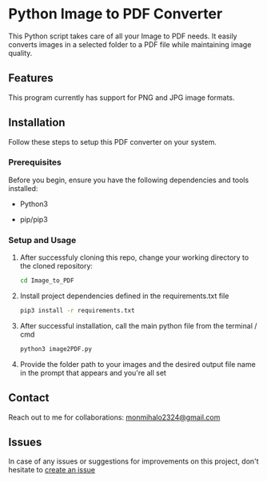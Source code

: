# Python Image to PDF Converter

This Python script takes care of all your Image to PDF needs. It easily converts images in a selected folder to a PDF file while maintaining image quality.

## Features

This program currently has support for PNG and JPG image formats.

## Installation

Follow these steps to setup this PDF converter on your system.

### Prerequisites

Before you begin, ensure you have the following dependencies and tools installed:

- Python3

- pip/pip3

### Setup and Usage

1. After successfuly cloning this repo, change your working directory to the cloned repository:
   ```bash
   cd Image_to_PDF
   ```
2. Install project dependencies defined in the requirements.txt file
   ```bash
   pip3 install -r requirements.txt
   ```
3. After successful installation, call the main python file from the terminal / cmd
   ```bash
   python3 image2PDF.py
   ```
4. Provide the folder path to your images and the desired output file name in the prompt that appears and you're all set

## Contact
Reach out to me for collaborations: monmihalo2324@gmail.com

## Issues
In case of any issues or suggestions for improvements on this project, don't hesitate to [create an issue](https://github.com/monty-iggy-xtius/Image_to_PDF/issues)
